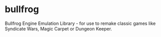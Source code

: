 # bullfrog
Bullfrog Engine Emulation Library - for use to remake classic games like Syndicate Wars, Magic Carpet or Dungeon Keeper.
